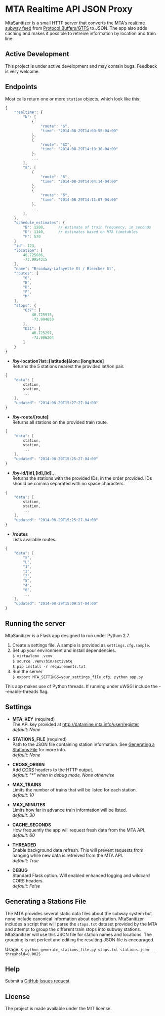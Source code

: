 # MTA Realtime API JSON Proxy

MtaSanitizer is a small HTTP server that converts the [MTA's realtime subway feed](http://datamine.mta.info/feed-documentation) from [Protocol Buffers/GTFS](https://developers.google.com/transit/gtfs/) to JSON. The app also adds caching and makes it possible to retreive information by location and train line. 

## Active Development

This project is under active development and may contain bugs. Feedback is very welcome.

## Endpoints

Most calls return one or more `station` objects, which look like this:

```javascript
{
    "realtime": {
        "N": [
            {
                "route": "6",
                "time": "2014-08-29T14:00:55-04:00"
            },
            {
                "route": "6X",
                "time": "2014-08-29T14:10:30-04:00"
            },
            ...
        ],
        "S": [
            {
                "route": "6",
                "time": "2014-08-29T14:04:14-04:00"
            },
            {
                "route": "6",
                "time": "2014-08-29T14:11:07-04:00"
            },
            ...
        ],
    },
    "schedule_estimates": {
        "B": 1200,      // estimate of train frequency, in seconds
        "D": 1140,      // estimates based on MTA timetables
        "F": 570
    }
    "id": 123,
    "location": [
        40.725606,
        -73.9954315
    ],
    "name": "Broadway-Lafayette St / Bleecker St",
    "routes": [
        "6",
        "B",
        "D",
        "F",
        "M"
    ],
    "stops": {
        "637": [
            40.725915,
            -73.994659
        ],
        "D21": [
            40.725297,
            -73.996204
        ]
    }
}
```

- **/by-location?lat=[latitude]&lon=[longitude]**  
Returns the 5 stations nearest the provided lat/lon pair.
```javascript
{
    "data": [
        station,
        station,
        ...
    ],
    "updated": "2014-08-29T15:27:27-04:00"
}
```

- **/by-route/[route]**  
Returns all stations on the provided train route.  
```javascript
{
    "data": [
        station,
        station,
        ...
    ],
    "updated": "2014-08-29T15:25:27-04:00"
}
```

- **/by-id/[id],[id],[id]...**  
Returns the stations with the provided IDs, in the order provided. IDs should be comma separated with no space characters.
```javascript
{
    "data": [
        station,
        station,
        ...
    ],
    "updated": "2014-08-29T15:25:27-04:00"
}
```

- **/routes**  
Lists available routes.  
```javascript
{
    "data": [
        "S",
        "L",
        "1",
        "3",
        "2",
        "5",
        "4",
        "6",
        ...
    ],
    "updated": "2014-08-29T15:09:57-04:00"
}
```

## Running the server

MtaSanitizer is a Flask app designed to run under Python 2.7.

1. Create a settings file. A sample is provided as `settings.cfg.sample`.
2. Set up your environment and install dependencies.  
`$ virtualenv .venv`  
`$ source .venv/bin/activate`  
`$ pip install -r requirements.txt`
3. Run the server  
`$ export MTA_SETTINGS=your_settings_file.cfg; python app.py`

This app makes use of Python threads. If running under uWSGI include the --enable-threads flag.

## Settings

- **MTA_KEY** (required)  
The API key provided at http://datamine.mta.info/user/register  
*default: None*

- **STATIONS_FILE** (required)  
Path to the JSON file containing station information. See [Generating a Stations File](#generating-a-stations-file) for more info.  
*default: None*

- **CROSS_ORIGIN**    
Add [CORS](http://enable-cors.org/) headers to the HTTP output.  
*default: "&#42;" when in debug mode, None otherwise*

- **MAX_TRAINS**  
Limits the number of trains that will be listed for each station.  
*default: 10*

- **MAX_MINUTES**  
Limits how far in advance train information will be listed.  
*default: 30*

- **CACHE_SECONDS**  
How frequently the app will request fresh data from the MTA API.  
*default: 60*

- **THREADED**  
Enable background data refresh. This will prevent requests from hanging while new data is retreived from the MTA API.  
*default: True*

- **DEBUG**  
Standard Flask option. Will enabled enhanced logging and wildcard CORS headers.  
*default: False*

## Generating a Stations File

The MTA provides several static data files about the subway system but none include canonical information about each station. MtaSanitizer includes a script that will parse the `stops.txt` dataset provided by the MTA and attempt to group the different train stops into subway stations. MtaSanitizer will use this JSON file for station names and locations. The grouping is not perfect and editing the resulting JSON file is encouraged.

Usage: `$ python generate_stations_file.py stops.txt stations.json --threshold=0.0025`

## Help

Submit a [GitHub Issues request](https://github.com/jonthornton/MtaSanitizer/issues). 

## License

The project is made available under the MIT license.
